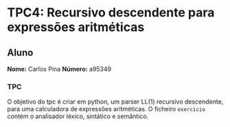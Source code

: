 # TPC4: Recursivo descendente para expressões aritméticas

## Aluno 

**Nome:** Carlos Pina
**Número:** a95349

### TPC

O objetivo do tpc é criar em python, um parser LL(1) recursivo descendente, para uma calculadora de expressões aritméticas.
O ficheiro ```exercicio``` contém o analisador léxico, sintático  e semântico.